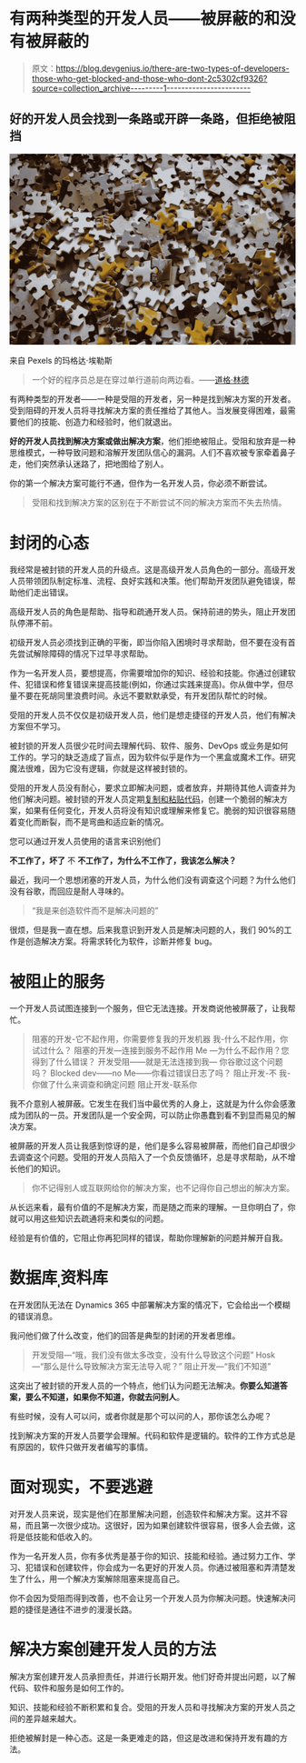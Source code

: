 # 有两种类型的开发人员——被屏蔽的和没有被屏蔽的

> 原文：<https://blog.devgenius.io/there-are-two-types-of-developers-those-who-get-blocked-and-those-who-dont-2c5302cf9326?source=collection_archive---------1----------------------->

## 好的开发人员会找到一条路或开辟一条路，但拒绝被阻挡

![](img/39aab6d6c85853355890c7aa46367ede.png)

来自 Pexels 的玛格达·埃勒斯

> 一个好的程序员总是在穿过单行道前向两边看。——[道格·林德](https://en.wikipedia.org/wiki/Doug_Linder)

有两种类型的开发者——一种是受阻的开发者，另一种是找到解决方案的开发者。受到阻碍的开发人员将寻找解决方案的责任推给了其他人。当发展变得困难，最需要他们的技能、创造力和经验时，他们就退出。

**好的开发人员找到解决方案或做出解决方案**，他们拒绝被阻止。受阻和放弃是一种思维模式，一种导致问题和溶解开发团队信心的漏洞。人们不喜欢被专家牵着鼻子走，他们突然承认迷路了，把地图给了别人。

你的第一个解决方案可能行不通，但作为一名开发人员，你必须不断尝试。

> 受阻和找到解决方案的区别在于不断尝试不同的解决方案而不失去热情。

# 封闭的心态

我经常是被封锁的开发人员的升级点。这是高级开发人员角色的一部分。高级开发人员带领团队制定标准、流程、良好实践和决策。他们帮助开发团队避免错误，帮助他们走出错误。

高级开发人员的角色是帮助、指导和疏通开发人员。保持前进的势头，阻止开发团队停滞不前。

初级开发人员必须找到正确的平衡，即当你陷入困境时寻求帮助，但不要在没有首先尝试解除障碍的情况下过早寻求帮助。

作为一名开发人员，要想提高，你需要增加你的知识、经验和技能。你通过创建软件、犯错误和修复错误来提高技能(例如，你通过实践来提高)。你从做中学，但尽量不要在死胡同里浪费时间。永远不要默默承受，有开发团队帮忙的时候。

受阻的开发人员不仅仅是初级开发人员，他们是想走捷径的开发人员，他们有解决方案但不学习。

被封锁的开发人员很少花时间去理解代码、软件、服务、DevOps 或业务是如何工作的。学习的缺乏造成了盲点，因为软件似乎是作为一个黑盒或魔术工作。研究魔法很难，因为它没有逻辑，你就是这样被封锁的。

受阻的开发人员没有耐心，要求立即解决问题，或者放弃，并期待其他人调查并为他们解决问题。被封锁的开发人员定期[复制和粘贴代码](https://javascript.plainenglish.io/copy-and-paste-developers-suffer-from-fragile-knowledge-cff222203548)，创建一个脆弱的解决方案，如果有任何变化，开发人员将没有知识或理解来修复它。脆弱的知识很容易随着变化而断裂，而不是弯曲和适应新的情况。

您可以通过开发人员使用的语言来识别他们

**不工作了，坏了**
不
**不工作了，为什么不工作了，我该怎么解决？**

最近，我问一个思想闭塞的开发人员，为什么他们没有调查这个问题？为什么他们没有谷歌，而回应是耐人寻味的。

> “我是来创造软件而不是解决问题的”

很烦，但是我一直在想。后来我意识到开发人员是解决问题的人，我们 90%的工作是创造解决方案。将需求转化为软件，诊断并修复 bug。

# 被阻止的服务

一个开发人员试图连接到一个服务，但它无法连接。开发商说他被屏蔽了，让我帮忙。

> 阻塞的开发-它不起作用，你需要修复我的开发机器
> 我-什么不起作用，你试过什么？
> 阻塞的开发—连接到服务不起作用
> Me —为什么不起作用？您得到了什么错误？
> 开发受阻——就是无法连接到我—
> 你谷歌过这个问题吗？
> Blocked dev——no
> Me——你看过错误日志了吗？
> 阻止开发-不
> 我-你做了什么来调查和确定问题
> 阻止开发-联系你

我不介意别人被屏蔽。它发生在我们当中最优秀的人身上，这就是为什么你会感激成为团队的一员。开发团队是一个安全网，可以防止你愚蠢到看不到显而易见的解决方案。

被屏蔽的开发人员让我感到惊讶的是，他们是多么容易被屏蔽，而他们自己却很少去调查这个问题。受阻的开发人员陷入了一个负反馈循环，总是寻求帮助，从不增长他们的知识。

> 你不记得别人或互联网给你的解决方案，也不记得你自己想出的解决方案。

从长远来看，最有价值的不是解决方案，而是随之而来的理解。一旦你明白了，你就可以用这些知识去疏通将来和类似的问题。

经验是有价值的，它阻止你再犯同样的错误，帮助你理解新的问题并解开自我。

# 数据库ˌ资料库

在开发团队无法在 Dynamics 365 中部署解决方案的情况下，它会给出一个模糊的错误消息。

我问他们做了什么改变，他们的回答是典型的封闭的开发者思维。

> 开发受阻—“哦，我们没有做太多改变，没有什么导致这个问题”
> Hosk —“那么是什么导致解决方案无法导入呢？”
> 阻止开发—“我们不知道”

这突出了被封锁的开发人员的一个特点，他们认为问题无法解决。**你要么知道答案，要么不知道，如果你不知道，你就去问别人**。

有些时候，没有人可以问，或者你就是那个可以问的人，那你该怎么办呢？

找到解决方案的开发人员要学会理解。代码和软件是逻辑的。软件的工作方式总是有原因的，软件只做开发者编写的事情。

# 面对现实，不要逃避

对开发人员来说，现实是他们在那里解决问题，创造软件和解决方案。这并不容易，而且第一次很少成功。这很好，因为如果创建软件很容易，很多人会去做，这将是低技能和低收入的。

作为一名开发人员，你有多优秀是基于你的知识、技能和经验。通过努力工作、学习、犯错误和创建软件，你会成为一名更好的开发人员。你通过被阻塞和弄清楚发生了什么，用一个解决方案解除阻塞来提高自己。

你不会因为受阻而得到改善，也不会让另一个开发人员为你解决问题。快速解决问题的捷径是通往不进步的漫漫长路。

# 解决方案创建开发人员的方法

解决方案创建开发人员承担责任，并进行长期开发。他们好奇并提出问题，以了解代码、软件和服务是如何工作的。

知识、技能和经验不断积累和复合。受阻的开发人员和寻找解决方案的开发人员之间的差异越来越大。

拒绝被解封是一种心态。这是一条更难走的路，但这是改进和保持开发有趣的方法。